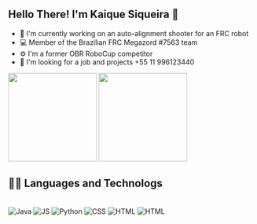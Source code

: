 ## Hello There! I'm Kaique Siqueira 👋
- 🔭 I'm currently working on an auto-alignment shooter for an FRC robot
- 💻 Member of the Brazilian FRC Megazord #7563 team
- ⚙️ I'm a former OBR RoboCup competitor
- 💼 I'm looking for a job and projects +55 11 996123440

<img height="180em" src="https://github-readme-stats.vercel.app/api?username=Kaique-Sique&show_icons=true&theme=radical&include_all_commits=true&count_private=true"/>
<img height="180em" src="https://github-readme-stats.vercel.app/api/top-langs/?username=Kaique-Sique&layout=compact&langs_count=7&theme=radical"/>



## 🧑‍💻 Languages and Technologs
<div style= "display: inline_block" ><br/>
    <img align="center" alt= "Java" src= "https://img.shields.io/badge/Java-ED8B00?style=for-the-badge&logo=openjdk&logoColor=white" />
    <img align="center" alt= "JS" src= "https://img.shields.io/badge/JavaScript-14354C?style=for-the-badge&logo=javaScript&logoColor=white"/>
    <img align="center" alt= "Python" src= "https://img.shields.io/badge/Python-14354C?style=for-the-badge&logo=python&logoColor=white"/>
    <img align="center" alt= "CSS" src= "https://img.shields.io/badge/css-14354C?style=for-the-badge&logo=css&logoColor=white"/>
    <img align="center" alt= "HTML" src= "https://img.shields.io/badge/Html-14354C?style=for-the-badge&logo=Html&logoColor=white"/>
<img align="center" alt= "HTML" src= "https://img.shields.io/badge/C++-14354C?style=for-the-badge&logo=C++&logoColor=white"/>
</div><br/>

<!--
**Kaique-Sique/Kaique-Sique** is a ✨ _special_ ✨ repository because its `README.md` (this file) appears on your GitHub profile.

Here are some ideas to get you started:

- 🔭 I’m currently working on ...
- 🌱 I’m currently learning ...
- 👯 I’m looking to collaborate on ...
- 🤔 I’m looking for help with ...
- 💬 Ask me about ...
- 📫 How to reach me: ...
- 😄 Pronouns: ...
- ⚡ Fun fact: ...
-->

